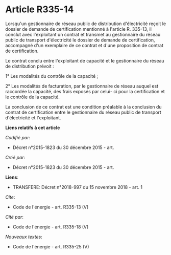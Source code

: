 # Article R335-14

Lorsqu'un gestionnaire de réseau public de distribution d'électricité reçoit le dossier de demande de certification mentionné
à l'article R. 335-13, il conclut avec l'exploitant un contrat et transmet au gestionnaire du réseau public de transport
d'électricité le dossier de demande de certification, accompagné d'un exemplaire de ce contrat et d'une proposition de
contrat de certification. 

Le contrat conclu entre l'exploitant de capacité et le gestionnaire du réseau de distribution prévoit : 

1° Les modalités du contrôle de la capacité ; 

2° Les modalités de facturation, par le gestionnaire de réseau auquel est raccordée la capacité, des frais exposés par celui-
ci pour la certification et le contrôle de la capacité. 

La conclusion de ce contrat est une condition préalable à la conclusion du contrat de certification entre le gestionnaire du
réseau public de transport d'électricité et l'exploitant.

**Liens relatifs à cet article**

_Codifié par_:

  - Décret n°2015-1823 du 30 décembre 2015 - art.

_Créé par_:

  - Décret n°2015-1823 du 30 décembre 2015 - art.

**Liens**:

  - TRANSFERE: Décret n°2018-997 du 15 novembre 2018 - art. 1

_Cite_:

  - Code de l'énergie - art. R335-13 (V)

_Cité par_:

  - Code de l'énergie - art. R335-18 (V)

_Nouveaux textes_:

  - Code de l'énergie - art. R335-25 (V)
